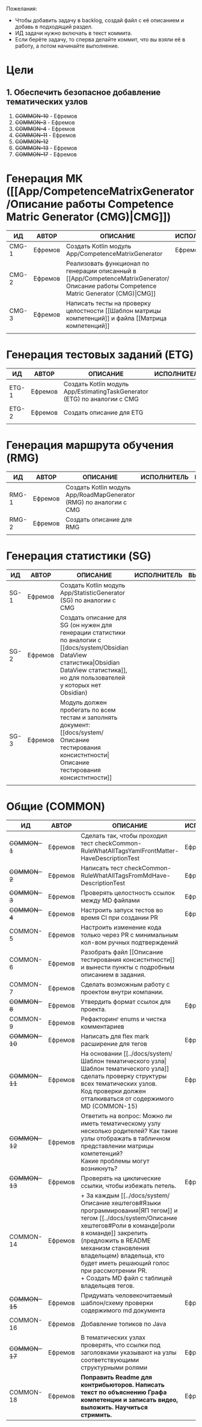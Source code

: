 Пожелания:
+ Чтобы добавить задачу в backlog, создай файл с её описанием и добавь в подходящий раздел. 
+ ИД задачи нужно включать в текст коммита.
+ Если берёте задачу, то сперва делайте коммит, что вы взяли её в работу, а потом начинайте выполнение.

# Цели
## 1. Обеспечить безопасное добавление тематических узлов
1) ~~COMMON-10~~ - Ефремов
2) ~~COMMON-3~~ - Ефремов
3) ~~COMMON-4~~ - Ефремов
4) ~~COMMON-11~~ - Ефремов
5) ~~COMMON-12~~
6) ~~COMMON-13~~ - Ефремов 
6) ~~COMMON-17~~ - Ефремов


# Генерация МК ([[App/CompetenceMatrixGenerator/Описание работы Competence Matric Generator (CMG)|CMG]])

| ИД    | АВТОР   | ОПИСАНИЕ                                                                                                                                 | ИСПОЛНИТЕЛЬ | ВЫПОЛНЕНА |
| ----- | ------- | ---------------------------------------------------------------------------------------------------------------------------------------- | ----------- | --------- |
| CMG-1 | Ефремов | Создать Kotlin модуль App/CompetenceMatrixGenerator                                                                                      | Ефремов     | +         |
| CMG-2 | Ефремов | Реализовать функционал по генерации описанный в [[App/CompetenceMatrixGenerator/Описание работы Competence Matric Generator (CMG)\|CMG]] |             |           |
| CMG-3 | Ефремов | Написать тесты на проверку целостности [[Шаблон матрицы компетенций]] и файла [[Матрица компетенций]]                                    |             |           |
|       |         |                                                                                                                                          |             |           |

# Генерация тестовых заданий (ETG)

| ИД    | АВТОР   | ОПИСАНИЕ                                                                  | ИСПОЛНИТЕЛЬ | ВЫПОЛНЕНА |
| ----- | ------- | ------------------------------------------------------------------------- | ----------- | --------- |
| ETG-1 | Ефремов | Создать Kotlin модуль App/EstimatingTaskGenerator (ETG) по аналогии с CMG |             |           |
| ETG-2 | Ефремов | Создать описание для ETG                                                  |             |           |
|       |         |                                                                           |             |           |

# Генерация маршрута обучения  (RMG)

| ИД    | АВТОР   | ОПИСАНИЕ                                                           | ИСПОЛНИТЕЛЬ | ВЫПОЛНЕНА |
| ----- | ------- | ------------------------------------------------------------------ | ----------- | --------- |
| RMG-1 | Ефремов | Создать Kotlin модуль App/RoadMapGenerator (RMG) по аналогии с CMG |             |           |
| RMG-2 | Ефремов | Создать описание для RMG                                           |             |           |
|       |         |                                                                    |             |           |

# Генерация статистики (SG)

| ИД   | АВТОР   | ОПИСАНИЕ                                                                                                                                                                                          | ИСПОЛНИТЕЛЬ | ВЫПОЛНЕНА |
| ---- | ------- | ------------------------------------------------------------------------------------------------------------------------------------------------------------------------------------------------- | ----------- | --------- |
| SG-1 | Ефремов | Создать Kotlin модуль App/StatisticGenerator (SG) по аналогии с CMG                                                                                                                               |             |           |
| SG-2 | Ефремов | Создать описание для SG (он нужен для генерации статистики по аналогии с [[docs/system/Obsidian DataView статистика\|Obsidian DataView статистика]], но для пользователей у которых нет Obsidian) |             |           |
| SG-3 | Ефремов | Модуль должен пробегать по всем тестам и заполнять документ: [[docs/system/Описание тестирования консистнтности\|Описание тестирования консистнтности]]                                           |             |           |
|      |         |                                                                                                                                                                                                   |             |           |

# Общие (COMMON)

| ИД            | АВТОР   | ОПИСАНИЕ                                                                                                                                                                                                                                                                                                                                       | ИСПОЛНИТЕЛЬ | ВЫПОЛНЕНА                                                                                                                                            |
| ------------- | ------- | ---------------------------------------------------------------------------------------------------------------------------------------------------------------------------------------------------------------------------------------------------------------------------------------------------------------------------------------------- | ----------- | ---------------------------------------------------------------------------------------------------------------------------------------------------- |
| ~~COMMON-1~~  | Ефремов | Сделать так, чтобы проходил тест checkCommon-RuleWhatAllTagsYamlFrontMatter-HaveDescriptionTest                                                                                                                                                                                                                                                | Ефремов     | +                                                                                                                                                    |
| ~~COMMON-2~~  | Ефремов | Написать тест checkCommon-RuleWhatAllTagsFromMdHave-DescriptionTest                                                                                                                                                                                                                                                                            | Ефремов     | common.CheckCommonNodesStructureRulesTest.checkCommonRuleWhatAllTagsFromMdHaveDescriptionTest                                                        |
| ~~COMMON-3~~  | Ефремов | Проверять целостность ссылок между MD файлами                                                                                                                                                                                                                                                                                                  | Ефремов     | +                                                                                                                                                    |
| ~~COMMON-4~~  | Ефремов | Настроить запуск тестов во время CI при создании PR                                                                                                                                                                                                                                                                                            | Ефремов     | gitverse не готов кешировать шаги pipeline, из-за этого невозможно выполнять быстрее 5 минут проверки. Рекомендую запускать проверки руками локально |
| COMMON-5      | Ефремов | Настроить изменение кода только через PR с минимальным кол-вом ручных подтверждений                                                                                                                                                                                                                                                            |             |                                                                                                                                                      |
| COMMON-6      | Ефремов | Разобрать файл [[Описание тестирования консистнтности]] и вынести пункты с подробным описанием в задания.                                                                                                                                                                                                                                      |             |                                                                                                                                                      |
| COMMON-7      | Ефремов | Сделать возможным работу с проектом внутри компании.                                                                                                                                                                                                                                                                                           |             | Невозможно, пока gitverse не реализуется act_runners на сервере(конец 24 года)                                                                       |
| ~~COMMON-8~~  | Ефремов | Утвердить формат ссылок для проекта.                                                                                                                                                                                                                                                                                                           | Ефремов     | любой формат ссылок (парсер схавает) [[../docs/system/Примеры ссылок\|Примеры ссылок]]                                                               |
| COMMON-9      | Ефремов | Рефакторинг enums и чистка комментариев                                                                                                                                                                                                                                                                                                        |             |                                                                                                                                                      |
| ~~COMMON-10~~ | Ефремов | Написать для flex mark расширение для тегов                                                                                                                                                                                                                                                                                                    | Ефремов     | +                                                                                                                                                    |
| ~~COMMON-11~~ | Ефремов | На основании [[../docs/system/Шаблон тематического узла\|Шаблон тематического узла]] сделать проверку структуры всех тематических узлов.<br>Код проверки должен отталкиваться от содержимого MD (COMMON-15)                                                                                                                                    | Ефремов     | +                                                                                                                                                    |
| ~~COMMON-12~~ | Ефремов | Ответить на вопрос: Можно ли иметь тематическому узлу несколько родителей? Как такие узлы отображать в табличном представлении матрицы компетенций?<br>Какие проблемы могут возникнуть?                                                                                                                                                        |             | В принципе ничего не мешает дублировать темы в таблице, но это нужно будет учитывать.                                                                |
| ~~COMMON-13~~ | Ефремов | Проверять на циклические ссылки, чтобы избежать петель.                                                                                                                                                                                                                                                                                        | Ефремов     | +                                                                                                                                                    |
| COMMON-14     | Ефремов | + За каждым [[../docs/system/Описание хештегов#Языки программирования\|ЯП тегом]] и тегом [[../docs/system/Описание хештегов#Роли в команде\|роли в команде]] закрепить (предложить в README механизм становления владельцем) владельца, кто будет иметь решающий голос при рассмотрении PR.<br>+ Создать MD файл с таблицей владельцев тегов. |             |                                                                                                                                                      |
| ~~COMMON-15~~ | Ефремов | Придумать человекочитаемый шаблон/схему проверки содержимого md документа                                                                                                                                                                                                                                                                      | Ефремов     | +                                                                                                                                                    |
| COMMON-16     | Ефремов | Добавление топиков по Java                                                                                                                                                                                                                                                                                                                     |             |                                                                                                                                                      |
| ~~COMMON-17~~ | Ефремов | В тематических узлах проверять, что ссылки под заголовками указывают на узлы соответствующими структурными ролями                                                                                                                                                                                                                              | Ефремов     | +                                                                                                                                                    |
| COMMON-18     | Ефремов | **Поправить Readme для контрибьюторов. Написать текст по объяснению Графа компетенции и записать видео, выложить. Научиться стримить.**                                                                                                                                                                                                        | Ефремов     | +                                                                                                                                                    |
